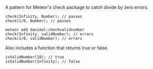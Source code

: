 A pattern for Meteor's check package to catch divide by zero errors.

    check(Infinity, Number); // passes
    check(1/0, Number); // passes

    meteor add danimal:checkvalidnumber
    check(Infinity, validNumber); // errors
    check(1/0, validNumber); // errors

Also includes a function that returns true or false.

    isValidNumber(10); // true
    isValidNumber(Infinity); // false
